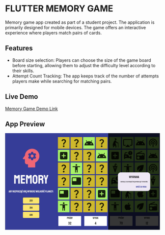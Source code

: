 # FLUTTER MEMORY GAME

Memory game app created as part of a student project. The application is primarily designed for mobile devices. The game offers an interactive experience where players match pairs of cards.

## Features

- Board size selection: Players can choose the size of the game board before starting, allowing them to adjust the difficulty level according to their skills.
- Attempt Count Tracking: The app keeps track of the number of attempts players make while searching for matching pairs.

## Live Demo

[Memory Game Demo Link](https://wieczorek0807.github.io/flutter_memory_game/)

## App Preview
![Gradient screen](images/memory-game.png)
